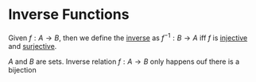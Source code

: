 # Inverse Functions

Given $f:A \rightarrow B$, then we define the <u>inverse</u> as $f^{-1}:B \rightarrow A$ iff $f$ is [injective](/Glossary/functions/injective-functions.md) and [surjective](/Glossary/functions/surjective-functions.md). 

$A$ and $B$ are sets. Inverse relation $f: A \rightarrow B$ only happens ouf there is a bijection


